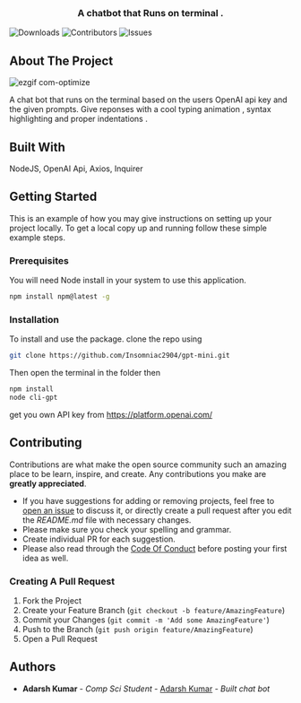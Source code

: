 <br/>
<p align="center">
  <h3 align="center">A chatbot that Runs on terminal .</h3>

</p>

![Downloads](https://img.shields.io/github/downloads/insomniac2904/gpt-mini/total) ![Contributors](https://img.shields.io/github/contributors/insomniac2904/gpt-mini?color=dark-green) ![Issues](https://img.shields.io/github/issues/insomniac2904/gpt-mini) 

## About The Project

![ezgif com-optimize](https://github.com/Insomniac2904/gpt-mini/assets/109868197/5058ca81-bd8e-41e2-9e7a-86859f98aae8)

A chat bot that runs on the terminal based on the users OpenAI api key and the given prompts.
Give reponses with a cool typing animation , syntax highlighting and proper indentations .

## Built With

NodeJS, OpenAI Api, Axios, Inquirer

## Getting Started

This is an example of how you may give instructions on setting up your project locally.
To get a local copy up and running follow these simple example steps.

### Prerequisites

You will need Node install in your system to use this application.
```sh
npm install npm@latest -g
```

### Installation

To install and use the package. clone the repo using
```sh
git clone https://github.com/Insomniac2904/gpt-mini.git
```
Then open the terminal in the folder then  

```sh
npm install
node cli-gpt
```
get you own API key from https://platform.openai.com/



## Contributing

Contributions are what make the open source community such an amazing place to be learn, inspire, and create. Any contributions you make are **greatly appreciated**.
* If you have suggestions for adding or removing projects, feel free to [open an issue](https://github.com/insomniac2904/gpt-mini/issues/new) to discuss it, or directly create a pull request after you edit the *README.md* file with necessary changes.
* Please make sure you check your spelling and grammar.
* Create individual PR for each suggestion.
* Please also read through the [Code Of Conduct](https://github.com/insomniac2904/gpt-mini/blob/main/CODE_OF_CONDUCT.md) before posting your first idea as well.

### Creating A Pull Request

1. Fork the Project
2. Create your Feature Branch (`git checkout -b feature/AmazingFeature`)
3. Commit your Changes (`git commit -m 'Add some AmazingFeature'`)
4. Push to the Branch (`git push origin feature/AmazingFeature`)
5. Open a Pull Request

## Authors

* **Adarsh Kumar** - *Comp Sci Student* - [Adarsh Kumar](https://github.com/insomiac2904/) - *Built chat bot*


